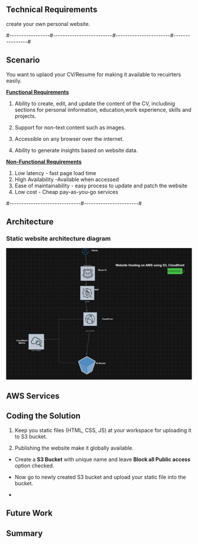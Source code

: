 ## Technical Requirements
 create your own personal website.


#-----------------#-------------------------#-----------------------#----------------#

## Scenario
 You want to uplaod your CV/Resume for making it available to recuirters easily.

 **<u>Functional Requirements</u>**

  1. Ability to create, edit, and update the content of the CV, includinig sections for personal iinformation, education,work experience, skills and projects.

  2. Support for non-text content such as images.

  3. Accessible on any browser over the internet.

  4. Ability to generate insights based on website data.



**<u>Non-Functional Requirements</u>**

  1. Low latency - fast page load time
  2. High Availability -Available when accessed
  3. Ease of maintainability - easy process to update and patch the website
  4. Low cost - Cheap pay-as-you-go services




 #------------------------------#-----------------------#

## Architecture

### Static website architecture diagram


![alt text](https://github.com/Apurva14A/aws-cloud-projects/blob/3a0526b4f0ff83467ba64df605ccacc0401fdce5/personal_website/static_assets/images/image.png)




## AWS Services


## Coding the Solution

1. Keep you static files (HTML, CSS, JS) at your workspace for uploading it to S3 bucket.

2. Publishing the website make it globally available.
  - Create a **S3 Bucket** with unique name and leave **Block all Public access** option checked.

     
  
  - Now go to newly created S3 bucket and upload your static file into the bucket.
  - 


## Future Work


## Summary 